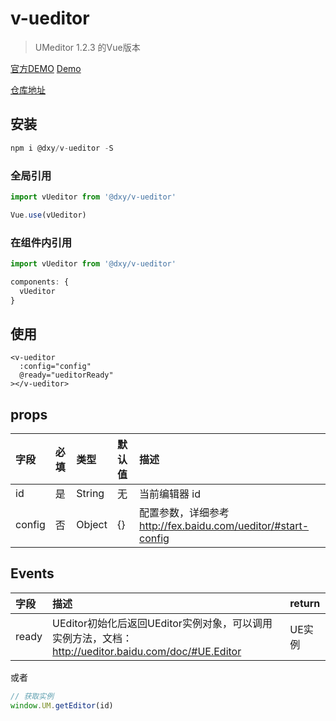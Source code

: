 # v-ueditor

> UMeditor 1.2.3 的Vue版本

[官方DEMO](http://ueditor.baidu.com/website/umeditor.html)
[Demo](http://gitlab.dxy.net/biz-developer-f2e/dxy-vue-ueditor/blob/master/src/views/index.vue)

[仓库地址](http://gitlab.dxy.net/biz-developer-f2e/dxy-vue-ueditor)

## 安装

```js
npm i @dxy/v-ueditor -S
```
### 全局引用

```js
import vUeditor from '@dxy/v-ueditor'

Vue.use(vUeditor)
```

### 在组件内引用

```js
import vUeditor from '@dxy/v-ueditor'

components: {
  vUeditor
}
```

## 使用

```vue
<v-ueditor
  :config="config"
  @ready="ueditorReady"
></v-ueditor>
```

## props

| 字段   | 必填 | 类型   | 默认值 | 描述                                                          |
|:-------|:-----|:-------|:-------|:--------------------------------------------------------------|
| id     | 是   | String | 无     | 当前编辑器 id                                                 |
| config | 否   | Object | {}     | 配置参数，详细参考 http://fex.baidu.com/ueditor/#start-config |


## Events

| 字段  | 描述                                                                                                 | return |
|:------|:-----------------------------------------------------------------------------------------------------|:-------|
| ready | UEditor初始化后返回UEditor实例对象，可以调用实例方法，文档： http://ueditor.baidu.com/doc/#UE.Editor | UE实例 |

或者

```js
// 获取实例
window.UM.getEditor(id)
```

